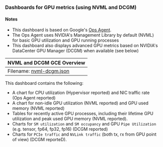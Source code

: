 ### Dashboards for GPU metrics (using NVML and DCGM)

#### Notes

- This dashboard is based on Google's [Ops Agent](https://cloud.google.com/stackdriver/docs/solutions/agents/ops-agent).
- The Ops Agent uses NVIDIA's Management Library by default (NVML) for basic GPU utilization and GPU running processes
- This dashboard also displays advanced GPU metrics based on NVIDIA's DataCenter GPU Manager (DCGM) when available (see below)


|NVML and DCGM GCE Overview|
|:------------------|
|Filename: [nvml-dcgm.json](nvml-dcgm.json)|

This dashboard contains the following:
- A chart for CPU utilization (Hypervisor reported) and NIC traffic rate (Ops Agent reported)
- A chart for non-idle GPU utilization (NVML reported) and GPU used memory (NVML reported)
- Tables for recently active GPU processes, including their lifetime GPU utilization and peak used GPU memory (NVML reported).
- Charts for `SM utilization` and `SM occupancy` and GPU `Pipe Utilization` (e.g. tensor, fp64, fp32, fp16) (DCGM reported)
- Charts for `PCIe traffic` and `NVLink traffic` (both tx, rx from GPU point of view) (DCGM reporteD).
